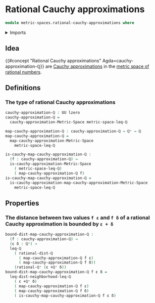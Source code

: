 # Rational Cauchy approximations

```agda
module metric-spaces.rational-cauchy-approximations where
```

<details><summary>Imports</summary>

```agda
open import elementary-number-theory.absolute-value-rational-numbers
open import elementary-number-theory.distance-rational-numbers
open import elementary-number-theory.inequality-rational-numbers
open import elementary-number-theory.positive-rational-numbers
open import elementary-number-theory.rational-numbers

open import foundation.dependent-pair-types
open import foundation.propositions
open import foundation.subtypes
open import foundation.universe-levels

open import metric-spaces.cauchy-approximations-metric-spaces
open import metric-spaces.convergent-cauchy-approximations-metric-spaces
open import metric-spaces.limits-of-cauchy-approximations-premetric-spaces
open import metric-spaces.metric-space-of-rational-numbers
open import metric-spaces.metric-spaces
```

</details>

## Idea

{{#concept "Rational Cauchy approximations" Agda=cauchy-approximation-ℚ}} are
[Cauchy approximations](metric-spaces.cauchy-approximations-metric-spaces.md) in
the
[metric space of rational numbers](metric-spaces.metric-space-of-rational-numbers.md).

## Definitions

### The type of rational Cauchy approximations

```agda
cauchy-approximation-ℚ : UU lzero
cauchy-approximation-ℚ =
  cauchy-approximation-Metric-Space metric-space-leq-ℚ

map-cauchy-approximation-ℚ : cauchy-approximation-ℚ → ℚ⁺ → ℚ
map-cauchy-approximation-ℚ =
  map-cauchy-approximation-Metric-Space
    metric-space-leq-ℚ

is-cauchy-map-cauchy-approximation-ℚ :
  (f : cauchy-approximation-ℚ) →
  is-cauchy-approximation-Metric-Space
    ( metric-space-leq-ℚ)
    ( map-cauchy-approximation-ℚ f)
is-cauchy-map-cauchy-approximation-ℚ =
  is-cauchy-approximation-map-cauchy-approximation-Metric-Space
    metric-space-leq-ℚ
```

## Properties

### The distance between two values `f ε` and `f δ` of a rational Cauchy approximation is bounded by `ε + δ`

```agda
bound-dist-map-cauchy-approximation-ℚ :
  (f : cauchy-approximation-ℚ) →
  (ε δ : ℚ⁺) →
  leq-ℚ
    ( rational-dist-ℚ
      ( map-cauchy-approximation-ℚ f ε)
      ( map-cauchy-approximation-ℚ f δ))
    (rational-ℚ⁺ (ε +ℚ⁺ δ))
bound-dist-map-cauchy-approximation-ℚ f ε δ =
  leq-dist-neighborhood-leq-ℚ
    ( ε +ℚ⁺ δ)
    ( map-cauchy-approximation-ℚ f ε)
    ( map-cauchy-approximation-ℚ f δ)
    ( is-cauchy-map-cauchy-approximation-ℚ f ε δ)
```
